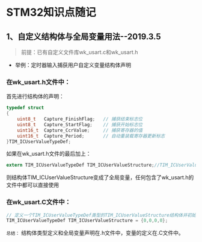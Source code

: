 # STM32知识点随记
## 1、自定义结构体与全局变量用法--2019.3.5
>前提：已有自定义文件库wk_usart.c和wk_usart.h
>
* 举例：定时器输入捕获用户自定义变量结构体声明

### 在wk_usart.h文件中：
首先进行结构体的声明：

```C
typedef struct
{   
	uint8_t   Capture_FinishFlag;   // 捕获结束标志位
	uint8_t   Capture_StartFlag;    // 捕获开始标志位
	uint16_t  Capture_CcrValue;     // 捕获寄存器的值
	uint16_t  Capture_Period;       // 自动重装载寄存器更新标志 
}TIM_ICUserValueTypeDef;
```

如果在wk_usart.h文件的最后加上：

```C
extern TIM_ICUserValueTypeDef TIM_ICUserValueStructure;//TIM_ICUserValueStructure结构体在wk_usart.C文件中定义
```
则结构体TIM_ICUserValueStructure变成了全局变量，任何包含了wk_usart.h的文件中都可以直接使用

### 在wk_usart.C文件中：

```C
// 定义一个TIM_ICUserValueTypeDef类型的TIM_ICUserValueStructure结构体并初始化
TIM_ICUserValueTypeDef TIM_ICUserValueStructure = {0,0,0,0};
```

`总结：`
结构体类型定义和全局变量声明在.h文件中，变量的定义在.C文件中。